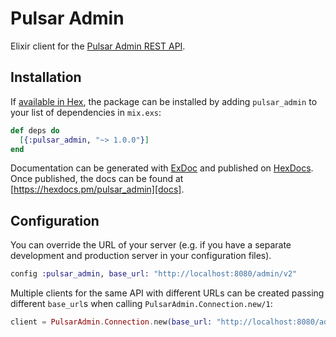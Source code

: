 # Pulsar Admin

Elixir client for the [Pulsar Admin REST API](https://pulsar.apache.org/admin-rest-api/).


## Installation

If [available in Hex][], the package can be installed by adding `pulsar_admin` to
your list of dependencies in `mix.exs`:

```elixir
def deps do
  [{:pulsar_admin, "~> 1.0.0"}]
end
```

Documentation can be generated with [ExDoc][] and published on [HexDocs][]. Once published, the docs can be found at
[https://hexdocs.pm/pulsar_admin][docs].


## Configuration

You can override the URL of your server (e.g. if you have a separate development and production server in your
configuration files).

```elixir
config :pulsar_admin, base_url: "http://localhost:8080/admin/v2"
```

Multiple clients for the same API with different URLs can be created passing different `base_url`s when calling
`PulsarAdmin.Connection.new/1`:

```elixir
client = PulsarAdmin.Connection.new(base_url: "http://localhost:8080/admin/v2")
```

[exdoc]: https://github.com/elixir-lang/ex_doc
[hexdocs]: https://hexdocs.pm
[available in hex]: https://hex.pm/docs/publish
[docs]: https://hexdocs.pm/pulsar_admin
